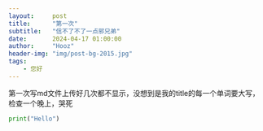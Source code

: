 ```yaml
---
layout:     post
title:      "第一次"
subtitle:   "信不了不了一点邪兄弟"
date:       2024-04-17 01:00:00
author:     "Hooz"
header-img: "img/post-bg-2015.jpg"
tags:
    - 您好
---
```


第一次写md文件上传好几次都不显示，没想到是我的title的每一个单词要大写，检查一个晚上，哭死

```python
print("Hello")
```